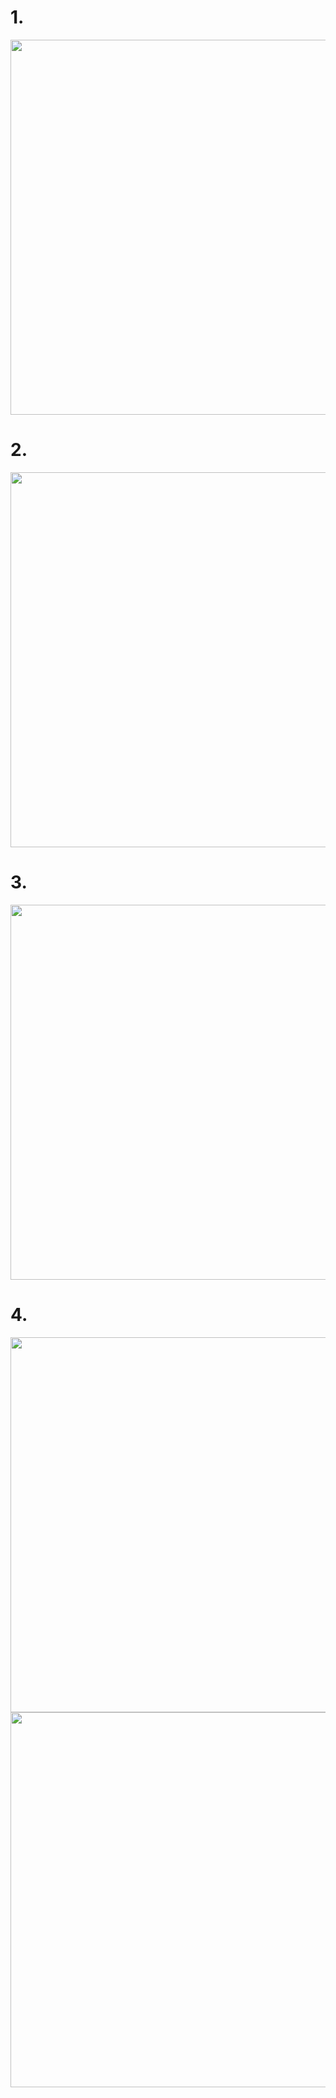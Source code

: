 # 1.

<img src="https://drive.google.com/uc?export=view&id=1cs4rj3BOQtL34yj0vTjzZNORHRj91WuJ" width="600px">


# 2.

<img src="https://drive.google.com/uc?export=view&id=1DMyo0de6EEjOWwAjWWwmmMD7sPwdbrYJ" width="600px">

# 3.

<img src="https://drive.google.com/uc?export=view&id=1pifdaKQArUMvmbbG9cdO-iUSwzD-ym3e" width="600px">

# 4.

<img src="https://drive.google.com/uc?export=view&id=1B19cDigKJIYq_20Nn6NHgiIHi7DtMArM" width="600px">

<img src="https://drive.google.com/uc?export=view&id=1YRH9BbzWplpqt7OKIfDzxBuawp6hTEBZ" width="600px">
